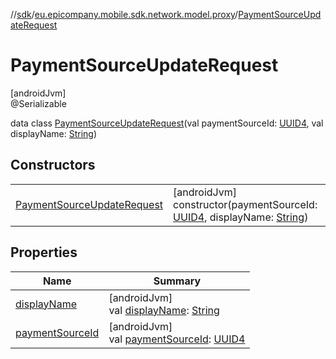 //[sdk](../../../index.md)/[eu.epicompany.mobile.sdk.network.model.proxy](../index.md)/[PaymentSourceUpdateRequest](index.md)

# PaymentSourceUpdateRequest

[androidJvm]\
@Serializable

data class [PaymentSourceUpdateRequest](index.md)(val paymentSourceId: [UUID4](../../eu.epicompany.mobile.android.datatypes/index.md#229649042%2FClasslikes%2F462465411), val displayName: [String](https://kotlinlang.org/api/latest/jvm/stdlib/kotlin/-string/index.html))

## Constructors

| | |
|---|---|
| [PaymentSourceUpdateRequest](-payment-source-update-request.md) | [androidJvm]<br>constructor(paymentSourceId: [UUID4](../../eu.epicompany.mobile.android.datatypes/index.md#229649042%2FClasslikes%2F462465411), displayName: [String](https://kotlinlang.org/api/latest/jvm/stdlib/kotlin/-string/index.html)) |

## Properties

| Name | Summary |
|---|---|
| [displayName](display-name.md) | [androidJvm]<br>val [displayName](display-name.md): [String](https://kotlinlang.org/api/latest/jvm/stdlib/kotlin/-string/index.html) |
| [paymentSourceId](payment-source-id.md) | [androidJvm]<br>val [paymentSourceId](payment-source-id.md): [UUID4](../../eu.epicompany.mobile.android.datatypes/index.md#229649042%2FClasslikes%2F462465411) |
